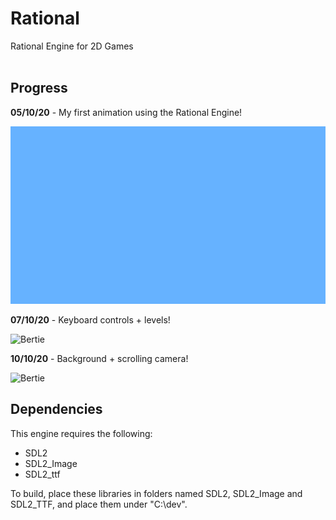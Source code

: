 # Rational
Rational Engine for 2D Games<br/><br/>

## Progress

 **05/10/20** - My first animation using the Rational Engine!

![Bertie](./gifs/bert-walking.gif)

**07/10/20** - Keyboard controls + levels!

![Bertie](./gifs/bert-grass.gif)

**10/10/20** - Background + scrolling camera!

![Bertie](./gifs/bert-bg.gif)

## Dependencies
This engine requires the following:
* SDL2
* SDL2_Image
* SDL2_ttf

To build, place these libraries in folders named SDL2, SDL2_Image and SDL2_TTF, and place them under "C:\dev\".


